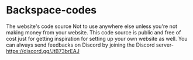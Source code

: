 # Backspace-codes
The website's code source
Not to use anywhere else unless you're not making money from your website. This code source is public and free of cost just for getting inspiration for setting up your own website as well. You can always send feedbacks on Discord by joining the Discord server- https://discord.gg/JtB73brEAJ
